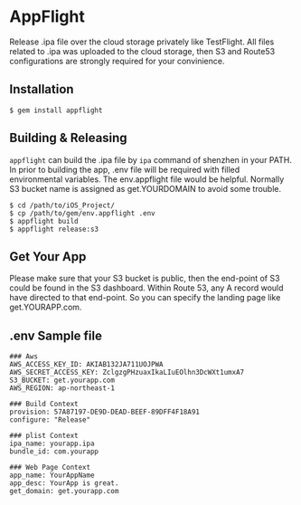 # AppFlight

Release .ipa file over the cloud storage privately like TestFlight. All files related to .ipa was uploaded to the cloud storage, then S3 and Route53 configurations are strongly required for your convinience.

## Installation

    $ gem install appflight

## Building & Releasing

`appflight` can build the .ipa file by `ipa` command of shenzhen in your PATH. In prior to building the app, .env file will be required with filled environmental variables. The env.appflight file would be helpful.
Normally S3 bucket name is assigned as get.YOURDOMAIN to avoid some trouble.

    $ cd /path/to/iOS_Project/
    $ cp /path/to/gem/env.appflight .env
    $ appflight build
    $ appflight release:s3
    
## Get Your App

Please make sure that your S3 bucket is public, then the end-point of S3 could be found in the S3 dashboard. Within Route 53, any A record would have directed to that end-point. So you can specify the landing page like get.YOURAPP.com.

## .env Sample file

```
### Aws
AWS_ACCESS_KEY_ID: AKIAB132JA711UOJPWA
AWS_SECRET_ACCESS_KEY: ZclgzgPHzuaxIkaLIuEOlhn3DcWXt1umxA7
S3_BUCKET: get.yourapp.com
AWS_REGION: ap-northeast-1

### Build Context
provision: 57A87197-DE9D-DEAD-BEEF-89DFF4F18A91
configure: "Release"

### plist Context
ipa_name: yourapp.ipa
bundle_id: com.yourapp

### Web Page Context
app_name: YourAppName
app_desc: YourApp is great.
get_domain: get.yourapp.com
```
